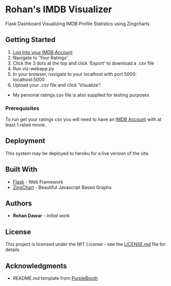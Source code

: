 # Rohan's IMDB Visualizer

Flask Dashboard Visualizing IMDB Profile Statistics using Zingcharts

## Getting Started

1. [Log Into your IMDB Account](https://www.imdb.com/registration/signin)
2. Navigate to 'Your Ratings'
3. Click the 3 dots at the top and click 'Export' to download a .csv file
4. Run viz-webapp.py
5. In your browser, navigate to your localhost with port 5000: localhost:5000
6. Upload your .csv file and click 'Visualize'!

* My personal ratings.csv file is also supplied for testing purposes

### Prerequisites

To run get your ratings csv you will need to have an [IMDB Account](https://www.imdb.com/) with at least 1 rated movie.

## Deployment

This system may be deployed to heroku for a live version of the site.

## Built With

* [Flask](https://flask.palletsprojects.com/en/1.1.x/) - Web Framework
* [ZingChart](https://www.zingchart.com/) - Beautiful Javascript Based Graphs

## Authors

* **Rohan Dawar** - *Initial work*

## License

This project is licensed under the MIT License - see the [LICENSE.md](LICENSE.md) file for details

## Acknowledgments
* README.md template from [PurpleBooth](https://github.com/PurpleBooth)
